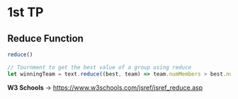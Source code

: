 # 1st TP

## Reduce Function
```js
reduce()

// Tournment to get the best value of a group using reduce
let winningTeam = text.reduce((best, team) => team.numMembers > best.numMembers ? team : best)
```

**W3 Schools** -> https://www.w3schools.com/jsref/jsref_reduce.asp